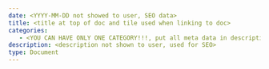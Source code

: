 ```yaml
---
date: <YYYY-MM-DD not showed to user, SEO data>
title: <title at top of doc and tile used when linking to doc>
categories:
   - <YOU CAN HAVE ONLY ONE CATEGORY!!!, put all meta data in description, category title this will be put under>
description: <description not shown to user, used for SEO>
type: Document
---
```

